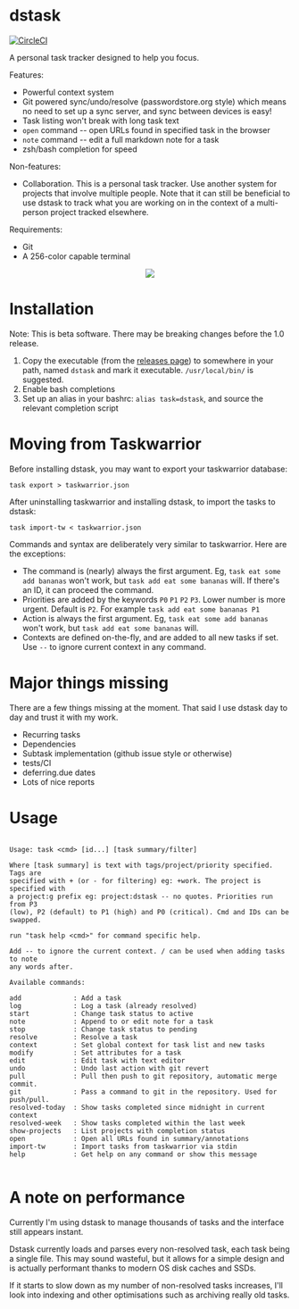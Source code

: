 # dstask

[![CircleCI](https://circleci.com/gh/naggie/dstask.svg?style=svg)](https://circleci.com/gh/naggie/dstask)

A personal task tracker designed to help you focus.

Features:

 * Powerful context system
 * Git powered sync/undo/resolve (passwordstore.org style) which means no need to set up a sync server, and sync between devices is easy!
 * Task listing won't break with long task text
 * `open` command -- open URLs found in specified task in the browser
 * `note` command -- edit a full markdown note for a task
 * zsh/bash completion for speed

Non-features:

 * Collaboration. This is a personal task tracker. Use another system for
   projects that involve multiple people. Note that it can still be beneficial
   to use dstask to track what you are working on in the context of a
   multi-person project tracked elsewhere.

Requirements:

* Git
* A 256-color capable terminal

<p align="center">
  <img src="https://github.com/naggie/dstask/raw/master/dstask.png">
</p>

# Installation

Note: This is beta software. There may be breaking changes before the 1.0 release.

1. Copy the executable (from the [releases page][1]) to somewhere in your path, named `dstask` and mark it executable. `/usr/local/bin/` is suggested.
1. Enable bash completions
1. Set up an alias in your bashrc: `alias task=dstask`, and source the relevant completion script

# Moving from Taskwarrior

Before installing dstask, you may want to export your taskwarrior database:

    task export > taskwarrior.json

After uninstalling taskwarrior and installing dstask, to import the tasks to dstask:

    task import-tw < taskwarrior.json


Commands and syntax are deliberately very similar to taskwarrior. Here are the exceptions:

  * The command is (nearly) always the first argument. Eg, `task eat some add bananas` won't work, but `task add eat some bananas` will. If there's an ID, it can proceed the command.
  * Priorities are added by the keywords `P0` `P1` `P2` `P3`. Lower number is more urgent. Default is `P2`. For example `task add eat some bananas P1`
  * Action is always the first argument. Eg, `task eat some add bananas` won't work, but `task add eat some bananas` will.
  * Contexts are defined on-the-fly, and are added to all new tasks if set. Use `--` to ignore current context in any command.

[1]: https://github.com/naggie/dstask/releases/latest

# Major things missing

There are a few things missing at the moment. That said I use dstask day to day and trust it with my work.

* Recurring tasks
* Dependencies
* Subtask implementation (github issue style or otherwise)
* tests/CI
* deferring.due dates
* Lots of nice reports

# Usage

```

Usage: task <cmd> [id...] [task summary/filter]

Where [task summary] is text with tags/project/priority specified. Tags are
specified with + (or - for filtering) eg: +work. The project is specified with
a project:g prefix eg: project:dstask -- no quotes. Priorities run from P3
(low), P2 (default) to P1 (high) and P0 (critical). Cmd and IDs can be swapped.

run "task help <cmd>" for command specific help.

Add -- to ignore the current context. / can be used when adding tasks to note
any words after.

Available commands:

add             : Add a task
log             : Log a task (already resolved)
start           : Change task status to active
note            : Append to or edit note for a task
stop            : Change task status to pending
resolve         : Resolve a task
context         : Set global context for task list and new tasks
modify          : Set attributes for a task
edit            : Edit task with text editor
undo            : Undo last action with git revert
pull            : Pull then push to git repository, automatic merge commit.
git             : Pass a command to git in the repository. Used for push/pull.
resolved-today  : Show tasks completed since midnight in current context
resolved-week   : Show tasks completed within the last week
show-projects   : List projects with completion status
open            : Open all URLs found in summary/annotations
import-tw       : Import tasks from taskwarrior via stdin
help            : Get help on any command or show this message


```


# A note on performance

Currently I'm using dstask to manage thousands of tasks and the interface still
appears instant.

Dstask currently loads and parses every non-resolved task, each task being a
single file. This may sound wasteful, but it allows for a simple design and is
actually performant thanks to modern OS disk caches and SSDs.

If it starts to slow down as my number of non-resolved tasks increases, I'll
look into indexing and other optimisations such as archiving really old tasks.
